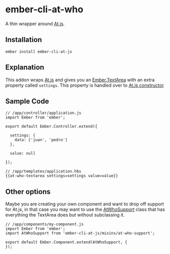 # ember-cli-at-who

A thin wrapper around [At.js](https://github.com/ichord/At.js).

## Installation

`ember install ember-cli-at-js`

## Explanation

This addon wraps [At.js](https://github.com/ichord/At.js) and gives you an  [Ember.TextArea](http://emberjs.com/api/classes/Ember.TextArea.html)
with an extra property called `settings`. This property is handled over to [At.js constructor](https://github.com/ichord/At.js/wiki/Base-Document#settings).

## Sample Code

```
// /app/controller/application.js
import Ember from 'ember';

export default Ember.Controller.extend({

  settings: {
    data: ['juan', 'pedro']
  },

  value: null

});
```

```
// /app/templates/application.hbs
{{at-who-textarea settings=settings value=value}}
```

## Other options

Maybe you are creating your own component and want to drop off support for
At.js, in that case you may want to use the [AtWhoSupport](https://github.com/cherta/ember-cli-at-js/tree/master/addon/mixins)
class that has everything the TextArea does but without subclassing it.

```
// /app/components/my-component.js
import Ember from 'ember';
import AtWhoSupport from 'ember-cli-at-js/mixins/at-who-support';

export default Ember.Component.extend(AtWhoSupport, {
});

```
